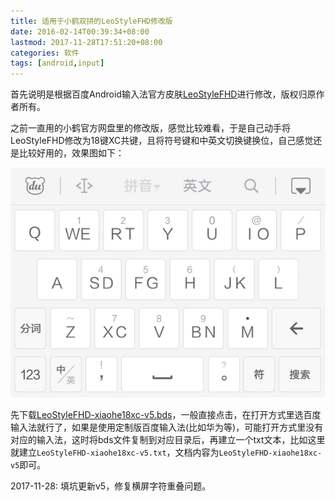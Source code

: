 ```yaml
---
title: 适用于小鹤双拼的LeoStyleFHD修改版
date: 2016-02-14T00:39:34+08:00
lastmod: 2017-11-28T17:51:20+08:00
categories: 软件
tags: [android,input]
---
```


首先说明是根据百度Android输入法官方皮肤[LeoStyleFHD](http://r6.mo.baidu.com/web/is/v/425/)进行修改，版权归原作者所有。

之前一直用的小鹤官方网盘里的修改版，感觉比较难看，于是自己动手将LeoStyleFHD修改为18键XC共键，且将符号键和中英文切换键换位，自己感觉还是比较好用的，效果图如下：

![](/uploads/2016/02/leostylefhd-xiaohe18xc-v5.png)

先下载[LeoStyleFHD-xiaohe18xc-v5.bds](/uploads/2016/02/leostylefhd-xiaohe18xc-v5.bds)，一般直接点击，在打开方式里选百度输入法就行了，如果是使用定制版百度输入法(比如华为等)，可能打开方式里没有对应的输入法，这时将bds文件复制到对应目录后，再建立一个txt文本，比如这里就建立`LeoStyleFHD-xiaohe18xc-v5.txt`，文档内容为`LeoStyleFHD-xiaohe18xc-v5`即可。

2017-11-28: 填坑更新v5，修复横屏字符重叠问题。
